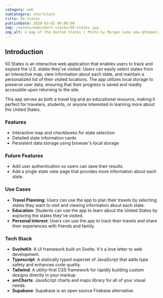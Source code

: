 ```yaml
---
category: web
subCategory: shortstack
title: 50-states
publishDate: 2020-03-02 00:00:00
img: /assets/web/short-stacks/50-states.jpg
img_alt: a map of the United States | Photo by Morgan Lane aka @themorganlane on Unsplash
---
```


## Introduction

50 States is an interactive web application that enables users to track and explore the U.S. states they've visited. Users can easily select states from an interactive map, view information about each state, and maintain a personalized list of their visited locations. The app utilizes local storage to preserve user data, ensuring that their progress is saved and readily accessible upon returning to the site.

This app serves as both a travel log and an educational resource, making it perfect for travelers, students, or anyone interested in learning more about the United States.

### Features

- Interactive map and checkboxes for state selection
- Detailed state information cards
- Persistent data storage using browser's local storage

### Future Features

- Add user authentication so users can save their results.
- Add a single state view page that provides more information about each state.

### Use Cases

- **Travel Planning**: Users can use the app to plan their travels by selecting states they want to visit and viewing information about each state.
- **Education**: Students can use the app to learn about the United States by exploring the states they've visited.
- **Personal Interest**: Users can use the app to track their travels and share their experiences with friends and family.

### Tech Stack

- **SvelteKit**: A UI framework built on Svelte. It's a love letter to web development.
- **Typescript**: A statically typed superset of JavaScript that adds type safety and enhances code quality.
- **Tailwind**: A utility-first CSS framework for rapidly building custom designs directly in your markup.
- **amCharts**: JavaScript charts and maps library for all of your visual needs.
- **Supabase**: Supabase is an open source Firebase alternative.
